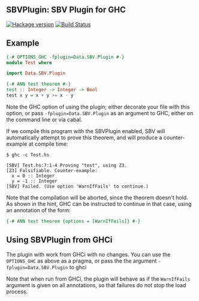 ## SBVPlugin: SBV Plugin for GHC

[![Hackage version](http://img.shields.io/hackage/v/sbvPlugin.svg?label=Hackage)](http://hackage.haskell.org/package/sbvPlugin)
    [![Build Status](http://img.shields.io/travis/LeventErkok/sbvPlugin.svg?label=Build)](http://travis-ci.org/LeventErkok/sbvPlugin)

Example
-------

```haskell
{-# OPTIONS_GHC -fplugin=Data.SBV.Plugin #-}
module Test where

import Data.SBV.Plugin

{-# ANN test theorem #-}
test :: Integer -> Integer -> Bool
test x y = x + y >= x - y
```

Note the GHC option of using the plugin; either decorate your file with this option, or pass `-fplugin=Data.SBV.Plugin` as
an argument to GHC, either on the command line or via cabal.

If we compile this program with the SBVPlugin enabled, SBV will automatically attempt to prove
this theorem, and will produce a counter-example at compile time:

```
$ ghc -c Test.hs

[SBV] Test.hs:7:1-4 Proving "test", using Z3.
[Z3] Falsifiable. Counter-example:
  x = 0 :: Integer
  y = -1 :: Integer
[SBV] Failed. (Use option 'WarnIfFails' to continue.)
```

Note that the compilation will be aborted, since the theorem doesn't hold. As shown in the hint, GHC
can be instructed to continue in that case, using an annotation of the form:

```haskell
{-# ANN test theorem {options = [WarnIfFails]} #-}
```

Using SBVPlugin from GHCi
-------------------------
The plugin with work from GHCi with no changes. You can use the `OPTIONS_GHC` as above as a pragma, or pass the
the argument `-fplugin=Data.SBV.Plugin` to ghci

Note that when run from GHCi, the plugin will behave as if the `WarnIfFails` argument is given on all annotations, so that
failures do not stop the load process.
